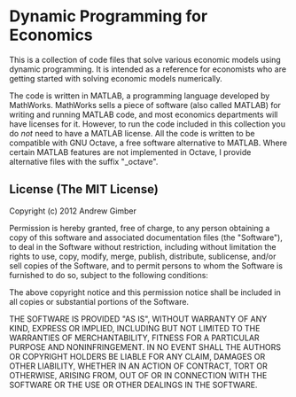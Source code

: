 Dynamic Programming for Economics
=================================

This is a collection of code files that solve various economic models using dynamic programming. It is intended as a reference for economists who are getting started with solving economic models numerically.

The code is written in MATLAB, a programming language developed by MathWorks. MathWorks sells a piece of software (also called MATLAB) for writing and running MATLAB code, and most economics departments will have licenses for it. However, to run the code included in this collection you do *not* need to have a MATLAB license. All the code is written to be compatible with GNU Octave, a free software alternative to MATLAB. Where certain MATLAB features are not implemented in Octave, I provide alternative files with the suffix "_octave".


License (The MIT License)
-------------------------

Copyright (c) 2012 Andrew Gimber

Permission is hereby granted, free of charge, to any person obtaining a copy of this software and associated documentation files (the "Software"), to deal in the Software without restriction, including without limitation the rights to use, copy, modify, merge, publish, distribute, sublicense, and/or sell copies of the Software, and to permit persons to whom the Software is furnished to do so, subject to the following conditions:

The above copyright notice and this permission notice shall be included in all copies or substantial portions of the Software.

THE SOFTWARE IS PROVIDED "AS IS", WITHOUT WARRANTY OF ANY KIND, EXPRESS OR IMPLIED, INCLUDING BUT NOT LIMITED TO THE WARRANTIES OF MERCHANTABILITY, FITNESS FOR A PARTICULAR PURPOSE AND NONINFRINGEMENT. IN NO EVENT SHALL THE AUTHORS OR COPYRIGHT HOLDERS BE LIABLE FOR ANY CLAIM, DAMAGES OR OTHER LIABILITY, WHETHER IN AN ACTION OF CONTRACT, TORT OR OTHERWISE, ARISING FROM, OUT OF OR IN CONNECTION WITH THE SOFTWARE OR THE USE OR OTHER DEALINGS IN THE SOFTWARE.